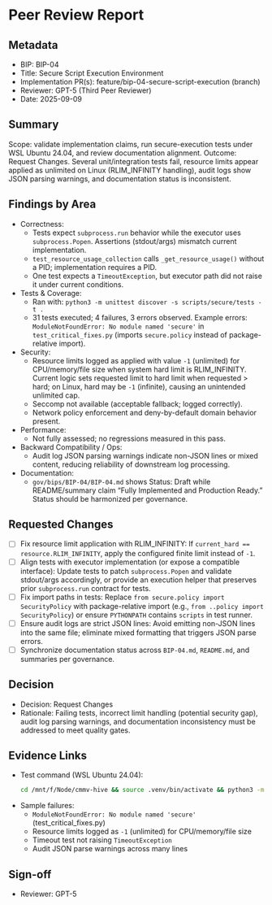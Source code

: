 # Peer Review Report

## Metadata
- BIP: BIP-04
- Title: Secure Script Execution Environment
- Implementation PR(s): feature/bip-04-secure-script-execution (branch)
- Reviewer: GPT-5 (Third Peer Reviewer)
- Date: 2025-09-09

## Summary
Scope: validate implementation claims, run secure-execution tests under WSL Ubuntu 24.04, and review documentation alignment. Outcome: Request Changes. Several unit/integration tests fail, resource limits appear applied as unlimited on Linux (RLIM_INFINITY handling), audit logs show JSON parsing warnings, and documentation status is inconsistent.

## Findings by Area
- Correctness:
  - Tests expect `subprocess.run` behavior while the executor uses `subprocess.Popen`. Assertions (stdout/args) mismatch current implementation.
  - `test_resource_usage_collection` calls `_get_resource_usage()` without a PID; implementation requires a PID.
  - One test expects a `TimeoutException`, but executor path did not raise it under current conditions.
- Tests & Coverage:
  - Ran with: `python3 -m unittest discover -s scripts/secure/tests -t .`
  - 31 tests executed; 4 failures, 3 errors observed. Example errors: `ModuleNotFoundError: No module named 'secure'` in `test_critical_fixes.py` (imports `secure.policy` instead of package-relative import).
- Security:
  - Resource limits logged as applied with value `-1` (unlimited) for CPU/memory/file size when system hard limit is RLIM_INFINITY. Current logic sets requested limit to hard limit when requested > hard; on Linux, hard may be `-1` (infinite), causing an unintended unlimited cap.
  - Seccomp not available (acceptable fallback; logged correctly).
  - Network policy enforcement and deny-by-default domain behavior present.
- Performance:
  - Not fully assessed; no regressions measured in this pass.
- Backward Compatibility / Ops:
  - Audit log JSON parsing warnings indicate non-JSON lines or mixed content, reducing reliability of downstream log processing.
- Documentation:
  - `gov/bips/BIP-04/BIP-04.md` shows Status: Draft while README/summary claim “Fully Implemented and Production Ready.” Status should be harmonized per governance.

## Requested Changes
- [ ] Fix resource limit application with RLIM_INFINITY:
      If `current_hard == resource.RLIM_INFINITY`, apply the configured finite limit instead of `-1`.
- [ ] Align tests with executor implementation (or expose a compatible interface):
      Update tests to patch `subprocess.Popen` and validate stdout/args accordingly, or provide an execution helper that preserves prior `subprocess.run` contract for tests.
- [ ] Fix import paths in tests:
      Replace `from secure.policy import SecurityPolicy` with package-relative import (e.g., `from ..policy import SecurityPolicy`) or ensure `PYTHONPATH` contains `scripts` in test runner.
- [ ] Ensure audit logs are strict JSON lines:
      Avoid emitting non-JSON lines into the same file; eliminate mixed formatting that triggers JSON parse errors.
- [ ] Synchronize documentation status across `BIP-04.md`, `README.md`, and summaries per governance.

## Decision
- Decision: Request Changes
- Rationale: Failing tests, incorrect limit handling (potential security gap), audit log parsing warnings, and documentation inconsistency must be addressed to meet quality gates.

## Evidence Links
- Test command (WSL Ubuntu 24.04):
  ```bash
  cd /mnt/f/Node/cmmv-hive && source .venv/bin/activate && python3 -m unittest discover -s scripts/secure/tests -t .
  ```
- Sample failures:
  - `ModuleNotFoundError: No module named 'secure'` (test_critical_fixes.py)
  - Resource limits logged as `-1` (unlimited) for CPU/memory/file size
  - Timeout test not raising `TimeoutException`
  - Audit JSON parse warnings across many lines

## Sign-off
- Reviewer: GPT-5

